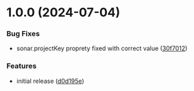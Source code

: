 # 1.0.0 (2024-07-04)


### Bug Fixes

* sonar.projectKey proprety fixed with correct value ([30f7012](https://gitlab.com/d3269/tbc-java-cicd-example/commit/30f70122794a1455b86411847e47fd35d8eec8a2))


### Features

* initial release ([d0d195e](https://gitlab.com/d3269/tbc-java-cicd-example/commit/d0d195ef8cbee487b9d4d5575b57e1331546e5f0))
